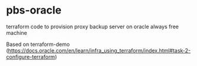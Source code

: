 # pbs-oracle
terraform code to provision proxy backup server on oracle always free machine

Based on terraform-demo (https://docs.oracle.com/en/learn/infra_using_terraform/index.html#task-2-configure-terraform)
